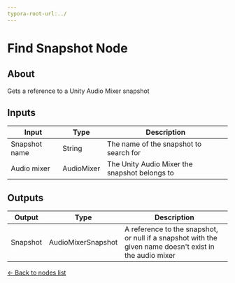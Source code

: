 ```yaml
---
typora-root-url:../
---
```


# Find Snapshot Node

## About

Gets a reference to a Unity Audio Mixer snapshot

## Inputs
Input | Type | Description
------------ | -------|------
Snapshot name | String | The name of the snapshot to search for
Audio mixer | AudioMixer| The Unity Audio Mixer the snapshot belongs to

## Outputs
Output | Type | Description
------------ | -----|--------
Snapshot | AudioMixerSnapshot | A reference to the snapshot, or null if a snapshot with the given name doesn't exist in the audio mixer

[<- Back to nodes list](Nodes)